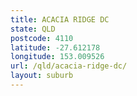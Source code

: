 ```yaml
---
title: ACACIA RIDGE DC
state: QLD
postcode: 4110
latitude: -27.612178
longitude: 153.009526
url: /qld/acacia-ridge-dc/
layout: suburb
---
```

